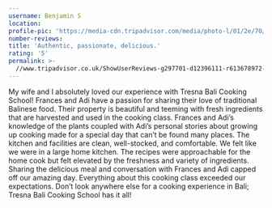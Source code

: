 ```yaml
---
username: Benjamin S
location:
profile-pic: 'https://media-cdn.tripadvisor.com/media/photo-l/01/2e/70/73/avatar055.jpg'
number-reviews:
title: 'Authentic, passionate, delicious.'
rating: '5'
permalink: >-
  //www.tripadvisor.co.uk/ShowUserReviews-g297701-d12396111-r613678972-Tresna_Bali_Cooking_School-Ubud_Gianyar_Bali.html
---
```


My wife and I absolutely loved our experience with Tresna Bali Cooking School! Frances and Adi have a passion for sharing their love of traditional Balinese food. Their property is beautiful and teeming with fresh ingredients that are harvested and used in the cooking class. Frances and Adi’s knowledge of the plants coupled with Adi’s personal stories about growing up cooking made for a special day that can’t be found many places. The kitchen and facilities are clean, well-stocked, and comfortable. We felt like we were in a large home kitchen. The recipes were approachable for the home cook but felt elevated by the freshness and variety of ingredients. Sharing the delicious meal and conversation with Frances and Adi capped off our amazing day. Everything about this cooking class exceeded our expectations. Don’t look anywhere else for a cooking experience in Bali; Tresna Bali Cooking School has it all!